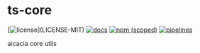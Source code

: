 # ts-core

[![license](https://img.shields.io/badge/license-MIT%2FApache--2.0-blue")](LICENSE-MIT)
[![docs](https://img.shields.io/badge/docs-typescript-blue.svg)](https://aicacia.gitlab.io/libs/ts-core/)
[![npm (scoped)](https://img.shields.io/npm/v/@aicacia/core)](https://www.npmjs.com/package/@aicacia/core)
[![pipelines](https://gitlab.com/aicacia/libs/ts-core/badges/master/pipeline.svg)](https://gitlab.com/aicacia/libs/ts-core/-/pipelines)

aicacia core utils
